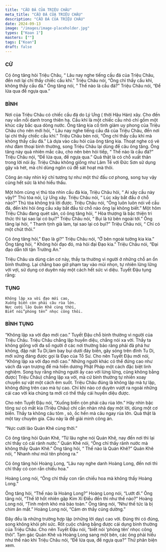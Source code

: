 ```yaml
---
title: "CẦU ĐÁ CỦA TRIỆU CHÂU"
meta_title: "CẦU ĐÁ CỦA TRIỆU CHÂU"
description: "CẦU ĐÁ CỦA TRIỆU CHÂU"
date: 2024-09-13
image: "/images/image-placeholder.jpg"
types: ["Koan 1"]
masters: [""]
tags: ["Koan"]
draft: false
---
```


### CỬ
Có ông tăng hỏi Triệu Châu, “ Lâu nay nghe tiếng cầu đá của Triệu Châu, đến nơi lại chỉ thấy chiếc cầu khỉ.” Triệu Châu nói, “Ông chỉ thấy cầu khỉ, không thấy cầu đá.” Ông tăng nói, “ Thế nào là cầu đá?” Triệu Châu nói, “Để lừa qua để ngựa qua.”


### BÌNH 
Nơi của Triệu Châu có chiếc cầu đá do Lý Ưng ( thời Hậu Hán) xây. Cho đến nay vẫn nổi danh trong thiên hạ. Cầu khỉ là một chiếc cầu nhỏ chỉ gồm một khúc cây bắc qua dòng nước. Ông tăng kia cố tình giảm uy phong của Triệu Châu cho nên mới hỏi, “ Lâu nay nghe tiếng cầu đá của Triệu Châu, đến nơi lại chỉ thấy chiếc cầu khỉ.” Triệu Châu bèn nói, “Ông chỉ thấy cầu khỉ mà không thấy cầu đá.” Là dựa vào câu hỏi của ông tăng kia. Thoạt nghe có vẻ như đàm thoại bình thường, song Triệu Châu lại dùng để câu ông tăng. Ông tăng này quả nhiên mắc câu, cho nên bèn hỏi tiếp, “ Thế nào là cầu đá?” Triệu Châu nói, “Để lừa qua, để ngựa qua.” Quả thật là có chỗ xuất thân trong lời nói ấy. Triệu Châu không giống như Lâm Tế với Đức Sơn sữ dụng gậy và hét, mà chỉ dùng ngôn cú để sát hoạt mà thôi.

Công án này nhìn kỹ chỉ tương tự như một thứ đấu cơ phong, song tuy vậy cũng hết sức là khó hiểu thấu.

Một hôm cùng vị thủ tòa nhìn cầu đá kia, Triệu Châu hỏi, “ Ai xây cầu này vậy?” Thủ tòa nói, Lý Ưng xây. Triệu Châu nói, “ Lúc xây bắt đầu ở chỗ nào?” Thủ tòa không trả lời được. Triệu Châu nói, “Ông luôn luôn nói về cầu đá, đến khi hỏi ông cầu xây bắt đầu từ chỗ nào ông lại không biết.” Một hôm Triệu Châu đang quét sân, có ông tăng hỏi, “ Hòa thượng là bậc thiện tri thức thì tại sao lại có bụi?” Triệu Châu nói, “ Bụi là từ bên ngoài tới.” Ông tăng lại hỏi, “ Thanh tịnh già lam, tại sao lại có bụi?” Triệu Châu nói, “ Chỉ có một chút thôi.”

Có ông tăng hỏi,” Đạo là gì?” Triệu Châu nói, “Ở bên ngoài tường kia kìa.” Ông tăng hỏi, “ Không hỏi đạo đó, mà hỏi đại Đạo kia.” Triệu Châu nói, “Đại đạo dẫn tới tận Trường An.”

Triệu Châu ưa dùng căn cơ này, thầy ta thường vì người ở những chỗ an ổn bình thường. Lại chẳng bao giờ phạm tay vào mũi nhọn, tự nhiên lừng lững vời vợi, sử dụng cơ duyên này một cách hết sức vi diệu. Tuyết Đậu tụng rằng:


### TỤNG
```
Không lập xa vời đạo mới cao,
Xuống biển còn phải câu rùa lớn.
Nực cười lão Quán Khê cùng thời,
Biết nói”phóng tên” nhọc công thôi.
```
### BÌNH TỤNG
“Không lập xa vời đạo mới cao.” 
Tuyết Đậu chỗ bình thường vì người của Triệu Châu. 
Triệu Châu chẳng lập huyền diệu, chẳng nói xa vời. 
Thầy ta không giống với đa số người ở các nơi thường bảo rằng phải đả phá hư không, đập nát Tu Di,làm bay bụi dưới đáy biển, gây sóng trên đỉnh Tu Di, mới xứng đáng được gọi là Đạo của Tổ Sư. Cho nên Tuyết Đậu mới nói, “Không lập xa vời đạo mới cao.” Những người khác có thể đứng cao như vách đá vạn trượng để mà hiển dương Phật Pháp một cách đặc biệt linh nghiệm. Song tuy rằng những người ấy cao vời lừng lững, cũng không bằng được( Triệu Châu) chẳng lập xa vời, mà cứ bình thường tự nhiên xoay chuyển sự vật một cách êm suốt. Triệu Châu đúng là không lập mà tự lập, không đứng trên cao mà tự cao. Chỉ khi nào cơ duyên vượt ra ngoài những cái cao vời kia chúng ta mới có thể thấy cái huyền diệu được.

Cho nên Tuyết Đậu nói, ”Xuống biển còn phải câu rùa lớn.” 
Hãy nhìn bậc tông sư có mắt kia (Triệu Châu) chỉ cần nhàn nhã dạy một lời, dùng một cơ biến. 
Thầy ta không câu tôm , sò, ốc hến mà câu ngay rùa lớn. Quả thật là một tay chuyên gia. 
Câu này là để giải minh công án.

“Nực cười lão Quán Khê cùng thời.” 

Có ông tăng hỏi Quán Khê, “Từ lâu nghe nói Quán Khê, nay đến nơi thì lại chỉ thấy có cái rãnh nước.” Quán Khê nói, “Ông chỉ thấy rãnh nước mà không thấy Quán Khê.” Ông tăng hỏi, “ Thế nào là Quán Khê?” Quán Khê nói, “ Nhanh như mũi tên phóng ra.”

Có ông tăng hỏi Hoàng Long, “Lâu nay nghe danh Hoàng Long, đến nơi thì chỉ thấy có con rắn chiếu hoa.” 

Hoàng Long nói, “Ông chỉ thấy con rắn chiếu hoa mà không thấy Hoàng Long.” 

Ông tăng hỏi, “Thế nào là Hoàng Long?” 
Hoàng Long nói, “Lướt đi.” 
Ông tăng nói, “Thế lỡ hốt nhiên gặp Kim Xí Điểu đến thì như thế nào?” 
Hoàng Long nói, “Tính mệnh khó mà bảo toàn.” 
Ông tăng nói, “Như thế tức là bị chim ăn mất.” 
Hoàng Long nói, “Cám ơn thầy cúng dường.”

Đây đều là những trường hợp lập (những lời dạy) cao vời. 
Đúng thì có đúng, song không khỏi phí sức. 
Rốt cuộc chẳng bằng được cái dụng bình thường của Triệu Châu. 
Cho nên Tuyết Đậu nói, “biết nói ‘phóng tên’ nhọc công thôi”. 
Tạm gác Quán Khê và Hoàng Long sang một bên, các ông phải hiểu như thế nào khi Triệu Châu nói, “Để lừa qua, để ngựa qua?” Thử phân biện xem.

